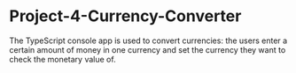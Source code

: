 # Project-4-Currency-Converter
The TypeScript console app is used to convert currencies: the users enter a certain amount of money in one currency and set the currency they want to check the monetary value of.
